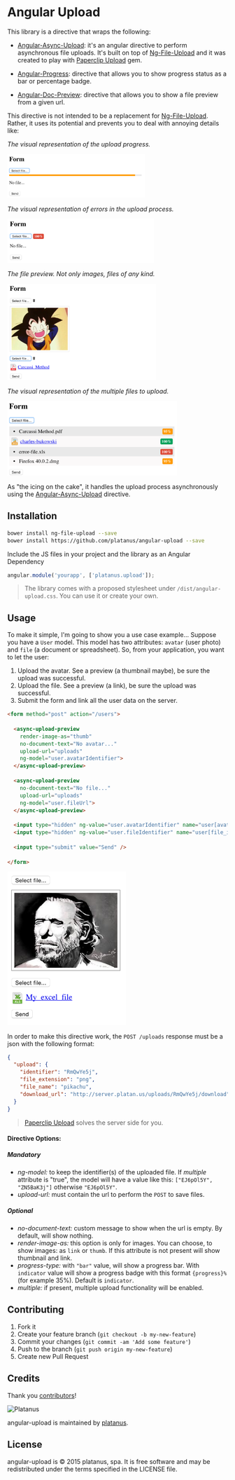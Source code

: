 # Angular Upload

This library is a directive that wraps the following:

* [Angular-Async-Upload](https://github.com/platanus/angular-async-upload/blob/v1.1.0/README.md): it's an angular directive to perform asynchronous file uploads. It's built on top of [Ng-File-Upload](https://github.com/danialfarid/ng-file-upload) and it was created to play with [Paperclip Upload](https://github.com/platanus/paperclip_upload) gem.

* [Angular-Progress](https://github.com/platanus/angular-progress): directive that allows you to show progress status as a bar or percentage badge.

* [Angular-Doc-Preview](https://github.com/platanus/angular-doc-preview): directive that allows you to show a file preview from a given url.

This directive is not intended to be a replacement for [Ng-File-Upload](https://github.com/danialfarid/ng-file-upload). Rather, it uses its potential and prevents you to deal with annoying details like:

*The visual representation of the upload progress.*

<img src="./docs/images/progress.png" height="100" />

*The visual representation of errors in the upload process.*

<img src="./docs/images/error.png" height="100" />

*The file preview. Not only images, files of any kind.*

<img src="./docs/images/preview.png" height="220" />

*The visual representation of the multiple files to upload.*

<img src="./docs/images/multiple.png" height="170" />

As "the icing on the cake", it handles the upload process asynchronously using the [Angular-Async-Upload](https://github.com/platanus/angular-async-upload/blob/v1.1.0/README.md) directive.

## Installation

```bash
bower install ng-file-upload --save
bower install https://github.com/platanus/angular-upload --save
```

Include the JS files in your project and the library as an Angular Dependency

```javascript
angular.module('yourapp', ['platanus.upload']);
```

> The library comes with a proposed stylesheet under `/dist/angular-upload.css`. You can use it or
> create your own.

## Usage

To make it simple, I'm going to show you a use case example...
Suppose you have a `User` model. This model has two attributes: `avatar` (user photo) and `file` (a document or spreadsheet). So, from your application, you want to let the user:

1. Upload the avatar. See a preview (a thumbnail maybe), be sure the upload was successful.
2. Upload the  file. See a preview (a link), be sure the upload was successful.
3. Submit the form and link all the user data on the server.

```html
<form method="post" action="/users">

  <async-upload-preview
    render-image-as="thumb"
    no-document-text="No avatar..."
    upload-url="uploads"
    ng-model="user.avatarIdentifier">
  </async-upload-preview>

  <async-upload-preview
    no-document-text="No file..."
    upload-url="uploads"
    ng-model="user.fileUrl">
  </async-upload-preview>

  <input type="hidden" ng-value="user.avatarIdentifier" name="user[avatar_identifier]" />
  <input type="hidden" ng-value="user.fileIdentifier" name="user[file_identifier]" />

  <input type="submit" value="Send" />

</form>
```

<img src="./docs/images/use-case-example.png" height="350"/>

In order to make this directive work, the `POST /uploads` response must be a json with the following format:

```json
{
  "upload": {
    "identifier": "RmQwYe5j",
    "file_extension": "png",
    "file_name": "pikachu",
    "download_url": "http://server.platan.us/uploads/RmQwYe5j/download"
  }
}
```
> [Paperclip Upload](https://github.com/platanus/paperclip_upload) solves the server side for you.

#### Directive Options:

##### Mandatory

- *ng-model:* to keep the identifier(s) of the uploaded file. If *multiple* attribute is "true", the model will have a value like this: `["EJ6pOl5Y", "ZN5BaK3j"]` otherwise `"EJ6pOl5Y"`.
- *upload-url:* must contain the url to perform the `POST` to save files.

##### Optional

- *no-document-text:* custom message to show when the url is empty. By default, will show nothing.
- *render-image-as:* this option is only for images. You can choose, to show images: as `link` or `thumb`. If this attribute is not present will show thumbnail and link.
- *progress-type:* with `"bar"` value, will show a progress bar. With `indicator` value will show a progress badge with this format `{progress}%` (for example 35%). Default is `indicator`.
- *multiple:* if present, multiple upload functionality will be enabled.

## Contributing

1. Fork it
2. Create your feature branch (`git checkout -b my-new-feature`)
3. Commit your changes (`git commit -am 'Add some feature'`)
4. Push to the branch (`git push origin my-new-feature`)
5. Create new Pull Request

## Credits

Thank you [contributors](https://github.com/platanus/angular-upload/graphs/contributors)!

<img src="http://platan.us/gravatar_with_text.png" alt="Platanus" width="250"/>

angular-upload is maintained by [platanus](http://platan.us).

## License

angular-upload is © 2015 platanus, spa. It is free software and may be redistributed under the terms specified in the LICENSE file.
